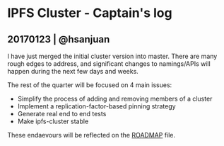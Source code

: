 # IPFS Cluster - Captain's log

## 20170123 | @hsanjuan

I have just merged the initial cluster version into master. There are many rough edges to address, and significant changes to namings/APIs will happen during the next few days and weeks.

The rest of the quarter will be focused on 4 main issues:

* Simplify the process of adding and removing members of a cluster
* Implement a replication-factor-based pinning strategy
* Generate real end to end tests
* Make ipfs-cluster stable

These endaevours will be reflected on the [ROADMAP](ROADMAP.md) file.
